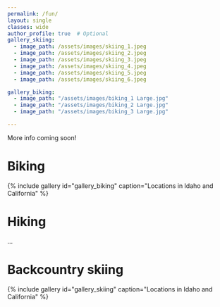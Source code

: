 ```yaml
---
permalink: /fun/
layout: single
classes: wide
author_profile: true  # Optional
gallery_skiing:
  - image_path: /assets/images/skiing_1.jpeg
  - image_path: /assets/images/skiing_2.jpeg
  - image_path: /assets/images/skiing_3.jpeg
  - image_path: /assets/images/skiing_4.jpeg
  - image_path: /assets/images/skiing_5.jpeg
  - image_path: /assets/images/skiing_6.jpeg

gallery_biking:
  - image_path: "/assets/images/biking_1 Large.jpg"
  - image_path: "/assets/images/biking_2 Large.jpg"
  - image_path: "/assets/images/biking_3 Large.jpg"

---
```

More info coming soon!
# Biking
{% include gallery id="gallery_biking" caption="Locations in Idaho and California" %}

# Hiking
...
# Backcountry skiing 
{% include gallery id="gallery_skiing" caption="Locations in Idaho and California" %}
